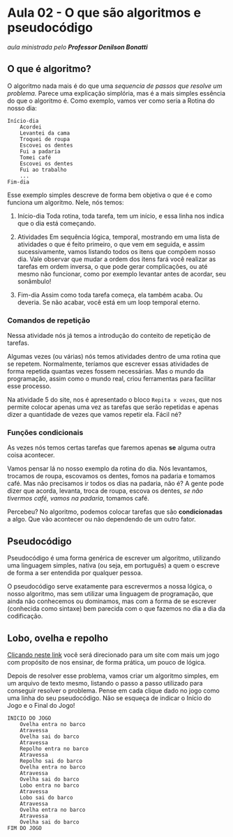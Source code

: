 # Aula 02 - O que são algoritmos e pseudocódigo

_aula ministrada pelo **Professor Denilson Bonatti**_

## O que é algoritmo?

O algoritmo nada mais é do que uma _sequencia de passos que resolve um problema._ Parece uma explicação simplória, mas é a mais simples essência do que o algoritmo é. Como exemplo, vamos ver como seria a Rotina do nosso dia:

```
Início-dia
    Acordei
    Levantei da cama
    Troquei de roupa
    Escovei os dentes
    Fui a padaria
    Tomei café
    Escovei os dentes
    Fui ao trabalho
    ...
Fim-dia
```

Esse exemplo simples descreve de forma bem objetiva o que é e como funciona um algoritmo. Nele, nós temos:

1. Início-dia
Toda rotina, toda tarefa, tem um início, e essa linha nos indica que o dia está começando.

2. Atividades
Em sequência lógica, temporal, mostrando em uma lista de atividades o que é feito primeiro, o que vem em seguida, e assim sucessivamente, vamos listando todos os itens que compõem nosso dia.
Vale observar que mudar a ordem dos itens fará você realizar as tarefas em ordem inversa, o que pode gerar complicações, ou até mesmo não funcionar, como por exemplo levantar antes de acordar, seu sonâmbulo!

3. Fim-dia
Assim como toda tarefa começa, ela também acaba. Ou deveria. Se não acabar, você está em um loop temporal eterno.

### Comandos de repetição

Nessa atividade nós já temos a introdução do conteito de repetição de tarefas.

Algumas vezes (ou várias) nós temos atividades dentro de uma rotina que se repetem. Normalmente, teríamos que escrever essas atividades de forma repetida quantas vezes fossem necessárias. Mas o mundo da programação, assim como o mundo real, criou ferramentas para facilitar esse processo.

Na atividade 5 do site, nos é apresentado o bloco `Repita x vezes`, que nos permite colocar apenas uma vez as tarefas que serão repetidas e apenas dizer a quantidade de vezes que vamos repetir ela. Fácil né?

### Funções condicionais

As vezes nós temos certas tarefas que faremos apenas **se** alguma outra coisa acontecer.

Vamos pensar lá no nosso exemplo da rotina do dia. Nós levantamos, trocamos de roupa, escovamos os dentes, fomos na padaria e tomamos café. Mas não precisamos ir todos os dias na padaria, não é? A gente pode dizer que acorda, levanta, troca de roupa, escova os dentes, *se não tivermos café, vamos na padaria*, tomamos café.

Percebeu? No algoritmo, podemos colocar tarefas que são **condicionadas** a algo. Que vão acontecer ou não dependendo de um outro fator.

## Pseudocódigo

Pseudocódigo é uma forma genérica de escrever um algoritmo, utilizando uma linguagem simples, nativa (ou seja, em português) a quem o escreve de forma a ser entendida por qualquer pessoa.

O pseudocódigo serve exatamente para escrevermos a nossa lógica, o nosso algoritmo, mas sem utilizar uma linguagem de programação, que ainda não conhecemos ou dominamos, mas com a forma de se escrever (conhecida como sintaxe) bem parecida com o que fazemos no dia a dia da codificação.

## Lobo, ovelha e repolho

[Clicando neste link](https://www.proprofsgames.com/wolf-sheep-and-cabbage/) você será direcionado para um site com mais um jogo com propósito de nos ensinar, de forma prática, um pouco de lógica.

Depois de resolver esse problema, vamos criar um algoritmo simples, em um arquivo de texto mesmo, listando o passo a passo utilizado para conseguir resolver o problema.
Pense em cada clique dado no jogo como uma linha do seu pseudocódigo. Não se esqueça de indicar o Início do Jogo e o Final do Jogo!

```
INICIO DO JOGO
    Ovelha entra no barco
    Atravessa
    Ovelha sai do barco
    Atravessa
    Repolho entra no barco
    Atravessa
    Repolho sai do barco
    Ovelha entra no barco
    Atravessa
    Ovelha sai do barco
    Lobo entra no barco
    Atravessa
    Lobo sai do barco
    Atravessa
    Ovelha entra no barco
    Atravessa
    Ovelha sai do barco
FIM DO JOGO
```